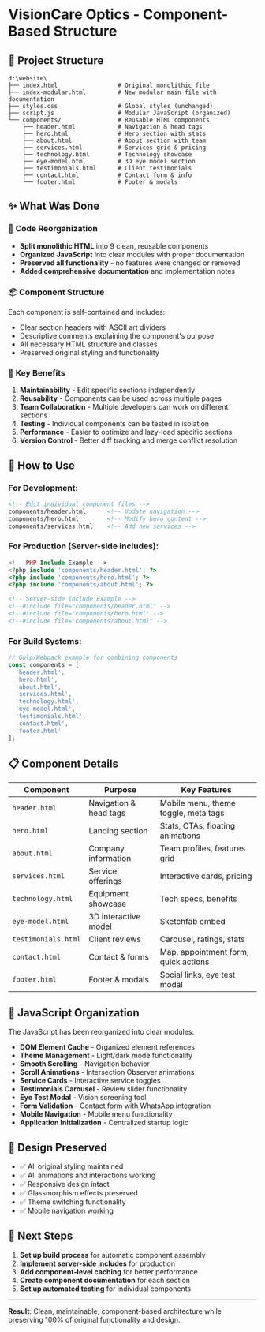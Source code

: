 # VisionCare Optics - Component-Based Structure

## 📁 Project Structure

```
d:\website\
├── index.html                 # Original monolithic file
├── index-modular.html         # New modular main file with documentation
├── styles.css                 # Global styles (unchanged)
├── script.js                  # Modular JavaScript (organized)
└── components/                # Reusable HTML components
    ├── header.html            # Navigation & head tags
    ├── hero.html              # Hero section with stats
    ├── about.html             # About section with team
    ├── services.html          # Services grid & pricing
    ├── technology.html        # Technology showcase
    ├── eye-model.html         # 3D eye model section
    ├── testimonials.html      # Client testimonials
    ├── contact.html           # Contact form & info
    └── footer.html            # Footer & modals
```

## ✨ What Was Done

### 🔧 **Code Reorganization**
- **Split monolithic HTML** into 9 clean, reusable components
- **Organized JavaScript** into clear modules with proper documentation
- **Preserved all functionality** - no features were changed or removed
- **Added comprehensive documentation** and implementation notes

### 📦 **Component Structure**
Each component is self-contained and includes:
- Clear section headers with ASCII art dividers
- Descriptive comments explaining the component's purpose
- All necessary HTML structure and classes
- Preserved original styling and functionality

### 🎯 **Key Benefits**

1. **Maintainability** - Edit specific sections independently
2. **Reusability** - Components can be used across multiple pages
3. **Team Collaboration** - Multiple developers can work on different sections
4. **Testing** - Individual components can be tested in isolation
5. **Performance** - Easier to optimize and lazy-load specific sections
6. **Version Control** - Better diff tracking and merge conflict resolution

## 🚀 **How to Use**

### For Development:
```html
<!-- Edit individual component files -->
components/header.html      <!-- Update navigation -->
components/hero.html        <!-- Modify hero content -->
components/services.html    <!-- Add new services -->
```

### For Production (Server-side includes):
```php
<!-- PHP Include Example -->
<?php include 'components/header.html'; ?>
<?php include 'components/hero.html'; ?>
<?php include 'components/about.html'; ?>
```

```html
<!-- Server-side Include Example -->
<!--#include file="components/header.html" -->
<!--#include file="components/hero.html" -->
<!--#include file="components/about.html" -->
```

### For Build Systems:
```javascript
// Gulp/Webpack example for combining components
const components = [
  'header.html',
  'hero.html', 
  'about.html',
  'services.html',
  'technology.html',
  'eye-model.html',
  'testimonials.html',
  'contact.html',
  'footer.html'
];
```

## 📋 **Component Details**

| Component | Purpose | Key Features |
|-----------|---------|-------------|
| `header.html` | Navigation & head tags | Mobile menu, theme toggle, meta tags |
| `hero.html` | Landing section | Stats, CTAs, floating animations |
| `about.html` | Company information | Team profiles, features grid |
| `services.html` | Service offerings | Interactive cards, pricing |
| `technology.html` | Equipment showcase | Tech specs, benefits |
| `eye-model.html` | 3D interactive model | Sketchfab embed |
| `testimonials.html` | Client reviews | Carousel, ratings, stats |
| `contact.html` | Contact & forms | Map, appointment form, quick actions |
| `footer.html` | Footer & modals | Social links, eye test modal |

## 🔄 **JavaScript Organization**

The JavaScript has been reorganized into clear modules:
- **DOM Element Cache** - Organized element references
- **Theme Management** - Light/dark mode functionality  
- **Smooth Scrolling** - Navigation behavior
- **Scroll Animations** - Intersection Observer animations
- **Service Cards** - Interactive service toggles
- **Testimonials Carousel** - Review slider functionality
- **Eye Test Modal** - Vision screening tool
- **Form Validation** - Contact form with WhatsApp integration
- **Mobile Navigation** - Mobile menu functionality
- **Application Initialization** - Centralized startup logic

## 🎨 **Design Preserved**

- ✅ All original styling maintained
- ✅ All animations and interactions working
- ✅ Responsive design intact
- ✅ Glassmorphism effects preserved
- ✅ Theme switching functionality
- ✅ Mobile navigation working

## 🔧 **Next Steps**

1. **Set up build process** for automatic component assembly
2. **Implement server-side includes** for production
3. **Add component-level caching** for better performance
4. **Create component documentation** for each section
5. **Set up automated testing** for individual components

---

**Result**: Clean, maintainable, component-based architecture while preserving 100% of original functionality and design.